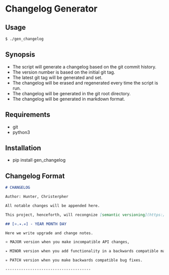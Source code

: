 # Changelog Generator

## Usage

```bash
$ ./gen_changelog
```

## Synopsis
- The script will generate a changelog based on the git commit history.
- The version number is based on the initial git tag.
- The latest git tag will be generated and set.
- The changelog will be erased and regenerated every time the script is run.
- The changelog will be generated in the git root directory.
- The changelog will be generated in markdown format.

## Requirements
- git
- python3

## Installation
- pip install gen_changelog

## Changelog Format

```markdown
# CHANGELOG

Author: Hunter, Christerpher

All notable changes will be appended here.

This project, henceforth, will recongnize [semantic versioning](https://semver.org/).

## [⭐.✴️.✳️] - YEAR MONTH DAY

Here we write upgrade and change notes.

⭐ MAJOR version when you make incompatible API changes,

✴️ MINOR version when you add functionality in a backwards compatible manner

✳️ PATCH version when you make backwards compatible bug fixes.

--------------------------------------
```
